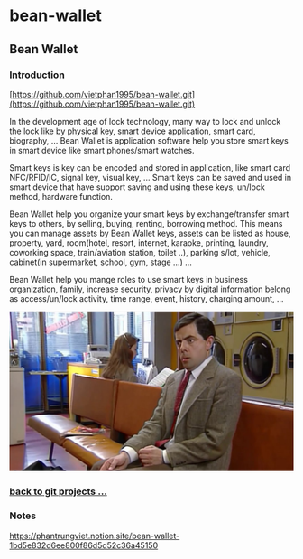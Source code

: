 # bean-wallet

## Bean Wallet

### Introduction

[https://github.com/vietphan1995/bean-wallet.git](https://github.com/vietphan1995/bean-wallet.git)

In the development age of lock technology, many way to lock and unlock the lock like by physical key, smart device application, smart card, biography, … Bean Wallet is application software help you store smart keys in smart device like smart phones/smart watches.

Smart keys is key can be encoded and stored in application, like smart card NFC/RFID/IC, signal key, visual key, … Smart keys can be saved and used in smart device that have support saving and using these keys, un/lock method, hardware function.

Bean Wallet help you organize your smart keys by exchange/transfer smart keys to others, by selling, buying, renting, borrowing method. This means you can manage assets by Bean Wallet keys, assets can be listed as house, property, yard, room(hotel, resort, internet, karaoke, printing, laundry, coworking space, train/aviation station, toilet ..), parking s/lot, vehicle, cabinet(in supermarket, school, gym, stage …) …

Bean Wallet help you mange roles to use smart keys in business organization, family, increase security, privacy by digital information belong as access/un/lock activity, time range, event, history, charging amount, …

![image.png](image.png)

### [back to git projects …](https://github.com/vietphan1995/projects)

### Notes
https://phantrungviet.notion.site/bean-wallet-1bd5e832d6ee800f86d5d52c36a45150